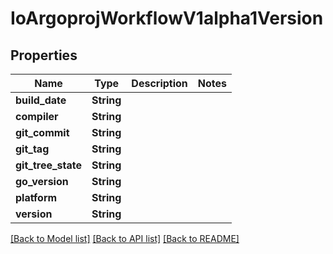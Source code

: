 # IoArgoprojWorkflowV1alpha1Version

## Properties

Name | Type | Description | Notes
------------ | ------------- | ------------- | -------------
**build_date** | **String** |  | 
**compiler** | **String** |  | 
**git_commit** | **String** |  | 
**git_tag** | **String** |  | 
**git_tree_state** | **String** |  | 
**go_version** | **String** |  | 
**platform** | **String** |  | 
**version** | **String** |  | 

[[Back to Model list]](../README.md#documentation-for-models) [[Back to API list]](../README.md#documentation-for-api-endpoints) [[Back to README]](../README.md)


